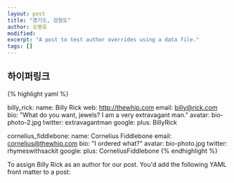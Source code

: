 ```yaml
---
layout: post
title: "경기도, 강원도"
author: 오병호
modified:
excerpt: "A post to test author overrides using a data file."
tags: []
---
```

<h2>하이퍼링크</h2>
<a href="www.naver.com" target="_blank"></a>
{% highlight yaml %}

billy_rick:
  name: Billy Rick
  web: http://thewhip.com
  email: billy@rick.com
  bio: "What do you want, jewels? I am a very extravagant man."
  avatar: bio-photo-2.jpg
  twitter: extravagantman
  google:
    plus: BillyRick

cornelius_fiddlebone:
  name: Cornelius Fiddlebone
  email: cornelius@thewhip.com
  bio: "I ordered what?"
  avatar: bio-photo.jpg
  twitter: rhymeswithsackit
  google:
    plus: CorneliusFiddlebone
{% endhighlight %}

To assign Billy Rick as an author for our post. You'd add the following YAML front matter to a post:
